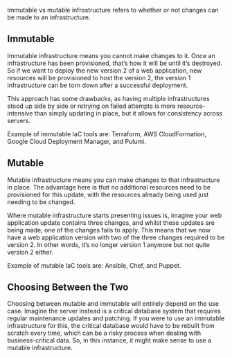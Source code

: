 Immutable vs mutable infrastructure refers to whether or not changes can be made to an infrastructure.
## Immutable
Immutable infrastructure means you cannot make changes to it. Once an infrastructure has been provisioned, that’s how it will be until it’s destroyed. So if we want to deploy the new version 2 of a web application, new resources will be provisioned to host the version 2, the version 1 infrastructure can be torn down after a successful deployment.

This approach has some drawbacks, as having multiple infrastructures stood up side by side or retrying on failed attempts is more resource-intensive than simply updating in place, but it allows for consistency across servers.

Example of immutable IaC tools are: Terraform, AWS CloudFormation, Google Cloud Deployment Manager, and Pulumi.
## Mutable
Mutable infrastructure means you can make changes to that infrastructure in place. The advantage here is that no additional resources need to be provisioned for this update, with the resources already being used just needing to be changed.

Where mutable infrastructure starts presenting issues is, imagine your web application update contains three changes, and whilst these updates are being made, one of the changes fails to apply. This means that we now have a web application version with two of the three changes required to be version 2. In other words, it’s no longer version 1 anymore but not quite version 2 either.

Example of mutable IaC tools are: Ansible, Chef, and Puppet.
## Choosing Between the Two
Choosing between mutable and immutable will entirely depend on the use case. Imagine the server instead is a critical database system that requires regular maintenance updates and patching. If you were to use an immutable infrastructure for this, the critical database would have to be rebuilt from scratch every time, which can be a risky process when dealing with business-critical data. So, in this instance, it might make sense to use a mutable infrastructure.